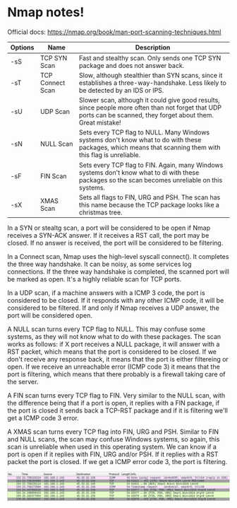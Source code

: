 # Nmap notes!

Official docs: https://nmap.org/book/man-port-scanning-techniques.html

| Options | Name             | Description                                                                                                                                                     |
|---------|------------------|-----------------------------------------------------------------------------------------------------------------------------------------------------------------|
| -sS     | TCP SYN Scan     | Fast and stealthy scan. Only sends one TCP SYN package and does not answer back.                                                                                |
| -sT     | TCP Connect Scan | Slow, although stealthier than SYN scans, since it establishes a three-way-handshake. Less likely to be detected by an IDS or IPS.                              |
| -sU     | UDP Scan         | Slower scan, although it could give good results, since people more often than not forget that UDP ports can be scanned, they forget about them. Great mistake! |
| -sN     | NULL Scan        | Sets every TCP flag to NULL. Many Windows systems don't know what to do with these packages, which means that scanning them with this flag is unreliable.       |
| -sF     | FIN Scan         | Sets every TCP flag to FIN. Again, many Windows systems don't know what to di with these packages so the scan becomes unreliable on this systems.               |
| -sX     | XMAS Scan        | Sets all flags to FIN, URG and PSH. The scan has this name because the TCP package looks like a christmas tree.                                                 |

In a SYN or stealtg scan, a port will be considered to be open if Nmap receives a SYN-ACK answer. If it receives a RST call, 
the port may be closed. If no answer is received, the port will be considered to be filtering.

In a Connect scan, Nmap uses the high-level syscall connect(). It completes the three way handshake. It can be noisy, as some
services log connections. If the three way handshake is completed, the scanned port will be marked as open. It's a highly
reliable scan for TCP ports.

In a UDP scan, if a machine answers with a ICMP 3 code, the port is considered to be closed. If it responds with any other
ICMP code, it will be considered to be filtered. If and only if Nmap receives a UDP answer, the port will be considered open.

A NULL scan turns every TCP flag to NULL. This may confuse some systems, as they will not know what to do with these packages.
The scan works as follows: if X port receives a NULL package, it will answer with a RST packet, which means that the port is
considered to be closed. If we don't receive any response back, it means that the port is either filtereing or open. If we
receive an unreachable error (ICMP code 3) it means that the port is filtering, which means that there probably is a firewall
taking care of the server.

A FIN scan turns every TCP flag to FIN. Very similar to the NULL scan, with the difference being that if a port is open, it
replies with a FIN package, if the port is closed it sends back a TCP-RST package and if it is filtering we'll get a ICMP code 3
error.

A XMAS scan turns every TCP flag into FIN, URG and PSH. Similar to FIN and NULL scans, the scan may confuse Windows systems, so again,
this scan is unreliable when used in this operating system. We can know if a port is open if it replies with FIN, URG and/or PSH. If it
replies with a RST packet the port is closed. If we get a ICMP error code 3, the port is filtering.

![Nmap XMAS scan seen in Wireshark. Destination IP is scanme.nmap.org.](https://github.com/ssepi0l-pv/nerd-notes/blob/master/InfoSec/NmapNotes/xmas_scan.png "XMAS scan.")

